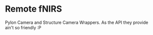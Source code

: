 # Remote fNIRS

Pylon Camera and Structure Camera Wrappers. As the API they provide ain't so friendly :P
